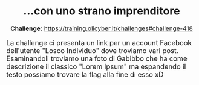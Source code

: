 <h1 style="text-align: center;">...con uno strano imprenditore</h1>

<p style="text-align: center; font-size: 16px;">
  <strong>Challenge:</strong> <a href="https://training.olicyber.it/challenges#challenge-418">https://training.olicyber.it/challenges#challenge-418</a>
</p>

<p style="font-size: 18px;">
  La challenge ci presenta un link per un account Facebook dell'utente "Losco Individuo" dove troviamo vari post.
  <br>Esaminandoli troviamo una foto di Gabibbo che ha come descrizione il classico "Lorem Ipsum" ma espandendo il testo possiamo trovare la flag alla fine di esso xD
</p>
